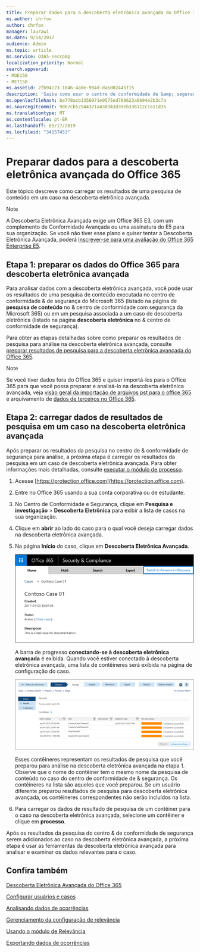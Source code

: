 ```yaml
---
title: Preparar dados para a descoberta eletrônica avançada do Office 365
ms.author: chrfox
author: chrfox
manager: laurawi
ms.date: 9/14/2017
audience: Admin
ms.topic: article
ms.service: O365-seccomp
localization_priority: Normal
search.appverid:
- MOE150
- MET150
ms.assetid: 2fb94c23-1846-4a0e-994d-da6d02445f15
description: 'Saiba como usar o centro de conformidade de &amp; segurança do Microsoft 365 para preparar dados do Office 365 para análise com a descoberta eletrônica avançada do Office 365. '
ms.openlocfilehash: be778acb3356071e9575ed708623a0b94e2b3c7a
ms.sourcegitcommit: 9d67cb52544321a430343d39eb336112c1a11d35
ms.translationtype: MT
ms.contentlocale: pt-BR
ms.lasthandoff: 05/17/2019
ms.locfileid: "34157453"
---
```

# <a name="prepare-data-for-office-365-advanced-ediscovery"></a>Preparar dados para a descoberta eletrônica avançada do Office 365

Este tópico descreve como carregar os resultados de uma pesquisa de conteúdo em um caso na descoberta eletrônica avançada. 
  
> [!NOTE]
> A Descoberta Eletrônica Avançada exige um Office 365 E3, com um complemento de Conformidade Avançada ou uma assinatura do E5 para sua organização. Se você não tiver esse plano e quiser tentar a Descoberta Eletrônica Avançada, poderá [Inscrever-se para uma avaliação do Office 365 Enterprise E5](https://go.microsoft.com/fwlink/p/?LinkID=698279). 
  
## <a name="step-1-prepare-office-365-data-for-advanced-ediscovery"></a>Etapa 1: preparar os dados do Office 365 para descoberta eletrônica avançada

Para analisar dados com a descoberta eletrônica avançada, você pode usar os resultados de uma pesquisa de conteúdo executada no centro de conformidade &amp; de segurança do Microsoft 365 (listado na página de **pesquisa de conteúdo** no &amp; centro de conformidade com segurança da Microsoft 365) ou em um pesquisa associada a um caso de descoberta eletrônica (listado na página **descoberta eletrônica** no &amp; centro de conformidade de segurança). 
  
Para obter as etapas detalhadas sobre como preparar os resultados de pesquisa para análise na descoberta eletrônica avançada, consulte [preparar resultados de pesquisa para a descoberta eletrônica avançada do Office 365](prepare-search-results-for-advanced-ediscovery.md).
  
> [!NOTE]
> Se você tiver dados fora do Office 365 e quiser importá-los para o Office 365 para que você possa preparar e analisá-lo na descoberta eletrônica avançada, veja [visão geral da importação de arquivos pst para o office 365](https://support.office.com/article/ba688e0a-0fcb-4bd7-8e57-2b669564ea84) e arquivamento de [dados de terceiros no Office 365](https://go.microsoft.com/fwlink/p/?linkid=716918). 
  
## <a name="step-2-load-search-result-data-in-to-a-case-in-advanced-ediscovery"></a>Etapa 2: carregar dados de resultados de pesquisa em um caso na descoberta eletrônica avançada

Após preparar os resultados da pesquisa no centro de &amp; conformidade de segurança para análise, a próxima etapa é carregar os resultados da pesquisa em um caso de descoberta eletrônica avançada. Para obter informações mais detalhadas, consulte [executar o módulo de processo](run-the-process-module-in-advanced-ediscovery.md).
  
1. Acesse [https://protection.office.com](https://protection.office.com).
    
2. Entre no Office 365 usando a sua conta corporativa ou de estudante.
    
3. No Centro de Conformidade e Segurança, clique em **Pesquisa e investigação** \> **Descoberta Eletrônica** para exibir a lista de casos na sua organização. 
    
4. Clique em **abrir** ao lado do caso para o qual você deseja carregar dados na descoberta eletrônica avançada. 
    
5. Na página **Início** do caso, clique em **Descoberta Eletrônica Avançada**. 
    
    ![Clique em alternar para descoberta eletrônica avançada para abrir o caso na descoberta eletrônica avançada](media/8e34ba23-62e3-4e68-a530-b6ece39b54be.png)
  
    A barra de progresso **conectando-se à descoberta eletrônica avançada** é exibida. Quando você estiver conectado à descoberta eletrônica avançada, uma lista de contêineres será exibida na página de configuração do caso. 
    
    ![O caso é exibido na descoberta eletrônica avançada](media/8036e152-70dc-4bb7-9379-61c1ed8326b4.png)
  
     Esses contêineres representam os resultados de pesquisa que você preparou para análise na descoberta eletrônica avançada na etapa 1. Observe que o nome do contêiner tem o mesmo nome da pesquisa de conteúdo no caso do centro de conformidade de &amp; segurança. Os contêineres na lista são aqueles que você preparou. Se um usuário diferente preparou resultados de pesquisa para descoberta eletrônica avançada, os contêineres correspondentes não serão incluídos na lista. 
    
6. Para carregar os dados de resultado de pesquisa de um contêiner para o caso na descoberta eletrônica avançada, selecione um contêiner e clique em **processo**.
    
Após os resultados da pesquisa do centro &amp; de conformidade de segurança serem adicionados ao caso na descoberta eletrônica avançada, a próxima etapa é usar as ferramentas da descoberta eletrônica avançada para analisar e examinar os dados relevantes para o caso. 
  
## <a name="see-also"></a>Confira também

[Descoberta Eletrônica Avançada do Office 365](office-365-advanced-ediscovery.md)
  
[Configurar usuários e casos](set-up-users-and-cases-in-advanced-ediscovery.md)
  
[Analisando dados de ocorrências](analyze-case-data-with-advanced-ediscovery.md)
  
[Gerenciamento da configuração de relevância](manage-relevance-setup-in-advanced-ediscovery.md)
  
[Usando o módulo de Relevância](use-relevance-in-advanced-ediscovery.md)
  
[Exportando dados de ocorrências](export-case-data-in-advanced-ediscovery.md)

